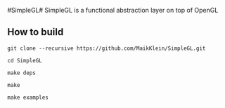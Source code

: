 #SimpleGL#
SimpleGL is a functional abstraction layer on top of OpenGL

## How to build

`git clone --recursive https://github.com/MaikKlein/SimpleGL.git`

`cd SimpleGL`

`make deps`

`make`

`make examples`
